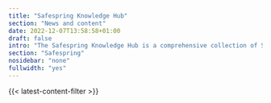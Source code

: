 ```yaml
---
title: "Safespring Knowledge Hub"
section: "News and content"
date: 2022-12-07T13:58:58+01:00
draft: false
intro: "The Safespring Knowledge Hub is a comprehensive collection of Safespring's materials and resources, including webcasts, white papers, blogs, tech updates, and solution briefs, designed to provide in-depth insights and expertise in cloud services and security solutions."
section: "Safespring"
nosidebar: "none"
fullwidth: "yes"
---
```


{{< latest-content-filter >}}
